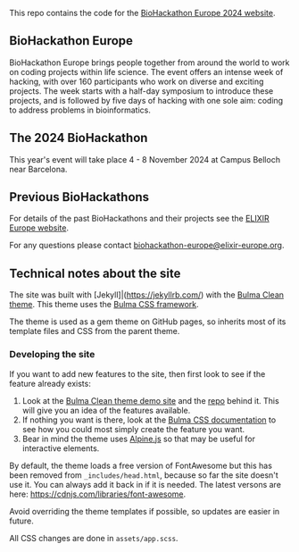 This repo contains the code for the [BioHackathon Europe 2024 website](https://biohackathon-europe.org).

## BioHackathon Europe
BioHackathon Europe brings people together from around the world to work on coding projects within life science. The event offers an intense week of hacking, with over 160 participants who work on diverse and exciting projects. The week starts with a half-day symposium to introduce these projects, and is followed by five days of hacking with one sole aim: coding to address problems in bioinformatics. 

## The 2024 BioHackathon
This year's event will take place 4 - 8 November 2024 at Campus Belloch near Barcelona. 

## Previous BioHackathons
For details of the past BioHackathons and their projects see the [ELIXIR Europe website](https://elixir-europe.org/events/biohackathon-europe).

For any questions please contact [biohackathon-europe@elixir-europe.org](mailto:biohackathon-europe@elixir-europe.org).

## Technical notes about the site
The site was built with [Jekyll]|(https://jekyllrb.com/) with the [Bulma Clean theme](https://www.csrhymes.com/bulma-clean-theme/). This theme uses the [Bulma CSS framework](https://bulma.io/). 

The theme is used as a gem theme on GitHub pages, so inherits most of its template files and CSS from the parent theme. 

### Developing the site
If you want to add new features to the site, then first look to see if the feature already exists:

  1. Look at the [Bulma Clean theme demo site](https://www.csrhymes.com/bulma-clean-theme/) and the [repo](https://github.com/chrisrhymes/bulma-clean-theme) behind it. This will give you an idea of the features available.
  2. If nothing you want is there, look at the [Bulma CSS documentation](https://bulma.io/documentation/) to see how you could most simply create the feature you want.
  3. Bear in mind the theme uses [Alpine.js](https://alpinejs.dev/) so that may be useful for interactive elements.

By default, the theme loads a free version of FontAwesome but this has been removed from `_includes/head.html`, because so far the site doesn't use it. You can always add it back in if it is needed. The latest versons are here: https://cdnjs.com/libraries/font-awesome.

Avoid overriding the theme templates if possible, so updates are easier in future.

All CSS changes are done in `assets/app.scss`. 